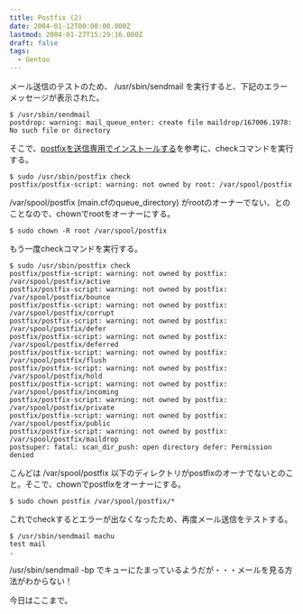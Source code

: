 ```yaml
---
title: Postfix (2)
date: 2004-01-12T00:00:00.000Z
lastmod: 2004-01-27T15:29:16.000Z
draft: false
tags:
  - Gentoo
---
```


メール送信のテストのため、 /usr/sbin/sendmail を実行すると、下記のエラーメッセージが表示された。

```
$ /usr/sbin/sendmail
postdrop: warning: mail_queue_enter: create file maildrop/167006.1978: No such file or directory
```

そこで、[postfixを送信専用でインストールする](http://discypus.jp/pc/linux/postfix-sendonly.shtml)を参考に、checkコマンドを実行する。

```
$ sudo /usr/sbin/postfix check
postfix/postfix-script: warning: not owned by root: /var/spool/postfix
```

/var/spool/postfix (main.cfのqueue\_directory) がrootのオーナーでない、とのことなので、chownでrootをオーナーにする。

```
$ sudo chown -R root /var/spool/postfix
```

もう一度checkコマンドを実行する。

```
$ sudo /usr/sbin/postfix check
postfix/postfix-script: warning: not owned by postfix: /var/spool/postfix/active
postfix/postfix-script: warning: not owned by postfix: /var/spool/postfix/bounce
postfix/postfix-script: warning: not owned by postfix: /var/spool/postfix/corrupt
postfix/postfix-script: warning: not owned by postfix: /var/spool/postfix/defer
postfix/postfix-script: warning: not owned by postfix: /var/spool/postfix/deferred
postfix/postfix-script: warning: not owned by postfix: /var/spool/postfix/flush
postfix/postfix-script: warning: not owned by postfix: /var/spool/postfix/hold
postfix/postfix-script: warning: not owned by postfix: /var/spool/postfix/incoming
postfix/postfix-script: warning: not owned by postfix: /var/spool/postfix/private
postfix/postfix-script: warning: not owned by postfix: /var/spool/postfix/public
postfix/postfix-script: warning: not owned by postfix: /var/spool/postfix/maildrop
postsuper: fatal: scan_dir_push: open directory defer: Permission denied
```

こんどは /var/spool/postfix 以下のディレクトリがpostfixのオーナでないとのこと。そこで、chownでpostfixをオーナーにする。

```
$ sudo chown postfix /var/spool/postfix/*
```

これでcheckするとエラーが出なくなったため、再度メール送信をテストする。

```
$ /usr/sbin/sendmail machu
test mail
.
```

/usr/sbin/sendmail -bp でキューにたまっているようだが・・・メールを見る方法がわからない！

今日はここまで。
